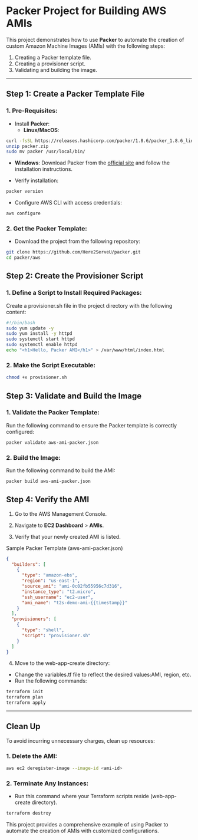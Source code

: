 # Packer Project for Building AWS AMIs

This project demonstrates how to use **Packer** to automate the creation of custom Amazon Machine Images (AMIs) with the following steps:
1. Creating a Packer template file.
2. Creating a provisioner script.
3. Validating and building the image.

---

## **Step 1: Create a Packer Template File**

### 1. Pre-Requisites:
- Install **Packer**:
  - **Linux/MacOS**:
```bash
curl -fsSL https://releases.hashicorp.com/packer/1.8.6/packer_1.8.6_linux_amd64.zip -o packer.zip
unzip packer.zip
sudo mv packer /usr/local/bin/
```
  - **Windows**:
    Download Packer from the [official site](https://developer.hashicorp.com/packer/downloads) and follow the installation instructions.

- Verify installation:
```bash
packer version
```

- Configure AWS CLI with access credentials:
```bash
aws configure
```

### 2. Get the Packer Template:

- Download the project from the following repository:
```bash
git clone https://github.com/Here2ServeU/packer.git
cd packer/aws
```

## Step 2: Create the Provisioner Script

### 1. Define a Script to Install Required Packages:

Create a provisioner.sh file in the project directory with the following content:
```bash
#!/bin/bash
sudo yum update -y
sudo yum install -y httpd
sudo systemctl start httpd
sudo systemctl enable httpd
echo "<h1>Hello, Packer AMI</h1>" > /var/www/html/index.html
```

### 2. Make the Script Executable:
```bash
chmod +x provisioner.sh
```

## Step 3: Validate and Build the Image

### 1. Validate the Packer Template:

Run the following command to ensure the Packer template is correctly configured:
```bash
packer validate aws-ami-packer.json
```

### 2. Build the Image:

Run the following command to build the AMI:
```bash
packer build aws-ami-packer.json
```

## Step 4: Verify the AMI
1.	Go to the AWS Management Console.

2.	Navigate to **EC2 Dashboard** > **AMIs**.

3.	Verify that your newly created AMI is listed.

Sample Packer Template (aws-ami-packer.json)
```json
{
  "builders": [
    {
      "type": "amazon-ebs",
      "region": "us-east-1",
      "source_ami": "ami-0c02fb55956c7d316", 
      "instance_type": "t2.micro",
      "ssh_username": "ec2-user",
      "ami_name": "t2s-demo-ami-{{timestamp}}"
    }
  ],
  "provisioners": [
    {
      "type": "shell",
      "script": "provisioner.sh"
    }
  ]
}
```

4. Move to the web-app-create directory: 
- Change the variables.tf file to reflect the desired values:AMI, region, etc. 
- Run the following commands: 
```bash
terraform init
terraform plan
terraform apply
```
---
## Clean Up

To avoid incurring unnecessary charges, clean up resources:

### 1.	Delete the AMI:
```bash
aws ec2 deregister-image --image-id <ami-id>
```

### 2.	Terminate Any Instances:
- Run this command where your Terraform scripts reside (web-app-create directory).
```bash
terraform destroy
```

This project provides a comprehensive example of using Packer to automate the creation of AMIs with customized configurations. 

